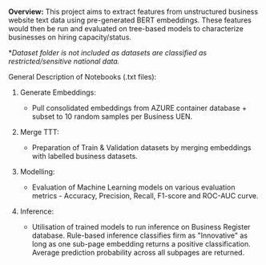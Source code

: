 **Overview:** 
This project aims to extract features from unstructured business website text data using pre-generated BERT embeddings. These features would then be run and evaluated on tree-based models to characterize businesses on hiring capacity/status. 

**Dataset folder is not included as datasets are classified as restricted/sensitive national data.*

General Description of Notebooks (.txt files): 
1. Generate Embeddings:
   - Pull consolidated embeddings from AZURE container database + subset to 10 random samples per Business UEN.
   
3. Merge TTT:
   - Preparation of Train & Validation datasets by merging embeddings with labelled business datasets.
   
5. Modelling:
   - Evaluation of Machine Learning models on various evaluation metrics - Accuracy, Precision, Recall, F1-score and ROC-AUC curve.
   
7. Inference:
   - Utilisation of trained models to run inference on Business Register database. Rule-based inference classifies firm as "Innovative" as long as one sub-page embedding returns a positive classification. Average prediction probability across all    subpages are returned.
